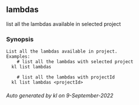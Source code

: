 ## lambdas

list all the lambdas available in selected project

### Synopsis

```
List all the lambdas available in project.
Examples:
	# list all the lambdas with selected project
  kl list lambdas

	# list all the lambdas with projectId
  kl list lambdas <projectId>
```





###### Auto generated by kl on 9-September-2022
